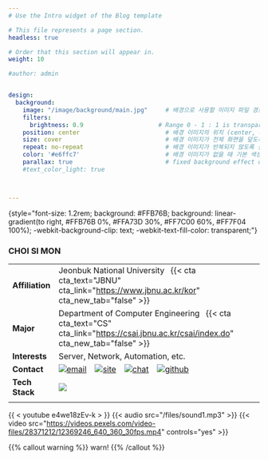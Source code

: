 ```yaml
---
# Use the Intro widget of the Blog template

# This file represents a page section.
headless: true

# Order that this section will appear in.
weight: 10

#author: admin


design:
  background:
    image: "/image/background/main.jpg"     # 배경으로 사용할 이미지 파일 경로
    filters:
      brightness: 0.9                     # Range 0 - 1 : 1 is transparent and 0 is opaque
    position: center                        # 배경 이미지의 위치 (center, contain, actual)
    size: cover                             # 배경 이미지가 전체 화면을 덮도록 설정
    repeat: no-repeat                       # 배경 이미지가 반복되지 않도록 설정
    color: '#e6ffc7'                        # 배경 이미지가 없을 때 기본 색상
    parallax: true                          # fixed background effect on desktop
    #text_color_light: true                 



---
```


{style="font-size: 1.2rem; background: #FFB76B; background: linear-gradient(to right, #FFB76B 0%, #FFA73D 30%, #FF7C00 60%, #FF7F04 100%); -webkit-background-clip: text; -webkit-text-fill-color: transparent;"}


### CHOI SI MON
||||
|--|--|--|
|**Affiliation**|Jeonbuk National University &ensp;{{< cta cta_text="JBNU" cta_link="https://www.jbnu.ac.kr/kor" cta_new_tab="false" >}}|
|**Major**|Department of Computer Engineering &ensp;{{< cta cta_text="CS" cta_link="https://csai.jbnu.ac.kr/csai/index.do" cta_new_tab="false" >}}|
|**Interests**|Server, Network, Automation, etc.|
|**Contact**|[![email](/icons/envelope-at.svg)](mailto:nodove@nodove.com) &ensp; [![site](/icons/box-arrow-up-right.svg)](nodove.com) &ensp; [![chat](/icons/chat-left.svg)](chat.career-block.com?receiver=nodove) &ensp; [![github](/icons/iconmonstr-github-1.svg)](https://choisimo.github.com)|
|**Tech Stack**|[![](/icons/code.svg)]()|
||





{{ < youtube e4we18zEv-k > }}
{{< audio src="/files/sound1.mp3" >}}
{{< video src="https://videos.pexels.com/video-files/28371212/12369246_640_360_30fps.mp4" controls="yes" >}}












{{% callout warning %}}
warn!
{{% /callout %}}
